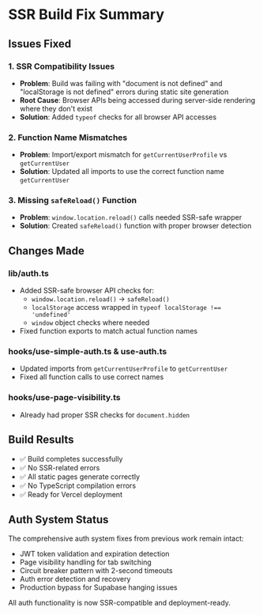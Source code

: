 # SSR Build Fix Summary

## Issues Fixed

### 1. SSR Compatibility Issues
- **Problem**: Build was failing with "document is not defined" and "localStorage is not defined" errors during static site generation
- **Root Cause**: Browser APIs being accessed during server-side rendering where they don't exist
- **Solution**: Added `typeof` checks for all browser API accesses

### 2. Function Name Mismatches
- **Problem**: Import/export mismatch for `getCurrentUserProfile` vs `getCurrentUser`
- **Solution**: Updated all imports to use the correct function name `getCurrentUser`

### 3. Missing `safeReload()` Function
- **Problem**: `window.location.reload()` calls needed SSR-safe wrapper
- **Solution**: Created `safeReload()` function with proper browser detection

## Changes Made

### lib/auth.ts
- Added SSR-safe browser API checks for:
  - `window.location.reload()` → `safeReload()`
  - `localStorage` access wrapped in `typeof localStorage !== 'undefined'`
  - `window` object checks where needed
- Fixed function exports to match actual function names

### hooks/use-simple-auth.ts & use-auth.ts
- Updated imports from `getCurrentUserProfile` to `getCurrentUser`
- Fixed all function calls to use correct names

### hooks/use-page-visibility.ts
- Already had proper SSR checks for `document.hidden`

## Build Results
- ✅ Build completes successfully
- ✅ No SSR-related errors
- ✅ All static pages generate correctly
- ✅ No TypeScript compilation errors
- ✅ Ready for Vercel deployment

## Auth System Status
The comprehensive auth system fixes from previous work remain intact:
- JWT token validation and expiration detection
- Page visibility handling for tab switching
- Circuit breaker pattern with 2-second timeouts
- Auth error detection and recovery
- Production bypass for Supabase hanging issues

All auth functionality is now SSR-compatible and deployment-ready.
